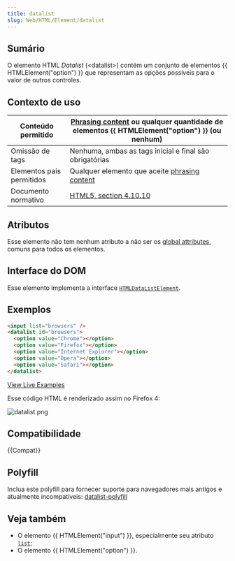 ```yaml
---
title: datalist
slug: Web/HTML/Element/datalist
---
```


## Sumário

O elemento HTML _Datalist_ (\<datalist>) contém um conjunto de elementos {{ HTMLElement("option") }} que representam as opções possíveis para o valor de outros controles.

## Contexto de uso

| Conteúdo permitido        | [Phrasing content](/pt-BR/HTML/Content_categories#phrasing_content) ou qualquer quantidade de elementos {{ HTMLElement("option") }} (ou nenhum) |
| ------------------------- | ----------------------------------------------------------------------------------------------------------------------------------------------- |
| Omissão de tags           | Nenhuma, ambas as tags inicial e final são obrigatórias                                                                                         |
| Elementos pais permitidos | Qualquer elemento que aceite [phrasing content](/pt-BR/HTML/Content_categories#phrasing_content)                                                |
| Documento normativo       | [HTML5, section 4.10.10](http://www.whatwg.org/specs/web-apps/current-work/multipage/the-button-element.html#the-datalist-element)              |

## Atributos

Esse elemento não tem nenhum atributo a não ser os [global attributes](/pt-BR/HTML/Global_attributes), comuns para todos os elementos.

## Interface do DOM

Esse elemento implementa a interface [`HTMLDataListElement`](/pt-BR/DOM/HTMLDataListElement).

## Exemplos

```html
<input list="browsers" />
<datalist id="browsers">
  <option value="Chrome"></option>
  <option value="Firefox"></option>
  <option value="Internet Explorer"></option>
  <option value="Opera"></option>
  <option value="Safari"></option>
</datalist>
```

[View Live Examples](/samples/html/datalist.html)

Esse código HTML é renderizado assim no Firefox 4:

![datalist.png](datalist.png)

## Compatibilidade

{{Compat}}

## Polyfill

Inclua este polyfill para fornecer suporte para navegadores mais antigos e atualmente incompatíveis:
[datalist-polyfill](https://github.com/mfranzke/datalist-polyfill)

## Veja também

- O elemento {{ HTMLElement("input") }}, especialmente seu atributo [`list`](/pt-BR/docs/Web/HTML/Element/input#list);
- O elemento {{ HTMLElement("option") }}.

